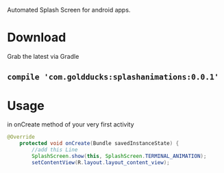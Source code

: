 Automated Splash Screen for android apps.

# Download

Grab the latest via Gradle</br>

## `compile 'com.goldducks:splashanimations:0.0.1'`

# Usage
in onCreate method of your very first activity

```java
@Override
    protected void onCreate(Bundle savedInstanceState) {
        //add this Line 
        SplashScreen.show(this, SplashScreen.TERMINAL_ANIMATION);
        setContentView(R.layout.layout_content_view);
    
